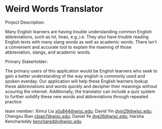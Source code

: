 # Weird Words Translator

Project Description:

Many English learners are having trouble understanding common English
abbreviations, such as lol, lmao, e.g.,i.e. They also have trouble reading
English texts with many slang words as well as academic words. There isn't
a convenient and accurate tool to explain the maening of those abbreviation,
slangs, and academic words.

Primary StakeHolder:

The primary users of this application would be English learners who seek to
gain a better understanding of the way english is commonly used and spoken
everday. Our application will help these English learners lookup these
abbreviations and words quickly and decipher their meanings without scouring
the internet. Additionally, the translator can include a quiz system to
further solidify these new words and abbreviations through repeated
practice

team member: Xinrui Liu ​xliu844@wisc.edu​; David Yin ​dyin29@wisc.edu​; 
Chengxu Bian cbian7@wisc.edu​; Daniel Ye ​dye26@wisc.edu​; 
Harsha Kenchareddy kenchareddy@wisc.edu 
